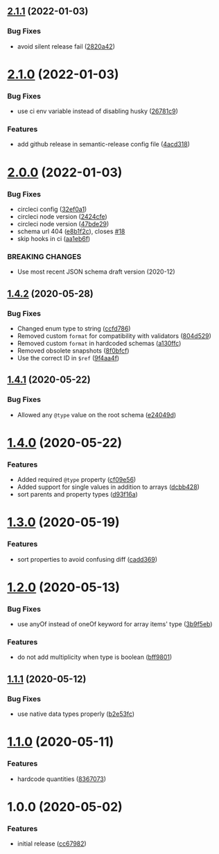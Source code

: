 ## [2.1.1](https://github.com/charlestati/schema-org-json-schema/compare/v2.1.0...v2.1.1) (2022-01-03)


### Bug Fixes

* avoid silent release fail ([2820a42](https://github.com/charlestati/schema-org-json-schema/commit/2820a425f4b17b5be7bff284a32706106d627927))

# [2.1.0](https://github.com/charlestati/schema-org-json-schema/compare/v2.0.0...v2.1.0) (2022-01-03)


### Bug Fixes

* use ci env variable instead of disabling husky ([26781c9](https://github.com/charlestati/schema-org-json-schema/commit/26781c9ec216c511d663979c9cba2db392b28324))


### Features

* add github release in semantic-release config file ([4acd318](https://github.com/charlestati/schema-org-json-schema/commit/4acd318806b1ac84997c8878c26b8d217c3cf68d))

# [2.0.0](https://github.com/charlestati/schema-org-json-schema/compare/v1.4.2...v2.0.0) (2022-01-03)


### Bug Fixes

* circleci config ([32ef0a1](https://github.com/charlestati/schema-org-json-schema/commit/32ef0a1f3bf5040cb61841765bc7b4b8ec2789b7))
* circleci node version ([2424cfe](https://github.com/charlestati/schema-org-json-schema/commit/2424cfeceedf48bfb2f3bb67f9f75493b35efb39))
* circleci node version ([47bde29](https://github.com/charlestati/schema-org-json-schema/commit/47bde29bae9e987e51f41fac6bd7f83ecb602976))
* schema url 404 ([e8b1f2c](https://github.com/charlestati/schema-org-json-schema/commit/e8b1f2cc6ffa01721896e87736f87654885d1475)), closes [#18](https://github.com/charlestati/schema-org-json-schema/issues/18)
* skip hooks in ci ([aa1eb6f](https://github.com/charlestati/schema-org-json-schema/commit/aa1eb6f0b64bab8f7b2f3703fb47941387bf5fe4))


### BREAKING CHANGES

* Use most recent JSON schema draft version (2020-12)

## [1.4.2](https://github.com/charlestati/schema-org-json-schema/compare/v1.4.1...v1.4.2) (2020-05-28)


### Bug Fixes

* Changed enum type to string ([ccfd786](https://github.com/charlestati/schema-org-json-schema/commit/ccfd7867a8f0a96f421a90bfd617be8735463a02))
* Removed custom `format` for compatibility with validators ([804d529](https://github.com/charlestati/schema-org-json-schema/commit/804d52988c59583ea5a0208a0ccfa22b31c01f43))
* Removed custom `format` in hardcoded schemas ([a130ffc](https://github.com/charlestati/schema-org-json-schema/commit/a130ffcce9e85373dea613894f00d76d0dfaa9e1))
* Removed obsolete snapshots ([8f0bfcf](https://github.com/charlestati/schema-org-json-schema/commit/8f0bfcfd97846122e56b38e3815f915696e9da11))
* Use the correct ID in `$ref` ([9f4aa4f](https://github.com/charlestati/schema-org-json-schema/commit/9f4aa4feafda1370cd94ae4c2a70a86f1eb23fcb))

## [1.4.1](https://github.com/charlestati/schema-org-json-schema/compare/v1.4.0...v1.4.1) (2020-05-22)


### Bug Fixes

* Allowed any `@type` value on the root schema ([e24049d](https://github.com/charlestati/schema-org-json-schema/commit/e24049d24a7bd3b639876aa7f9a9da997ce29114))

# [1.4.0](https://github.com/charlestati/schema-org-json-schema/compare/v1.3.0...v1.4.0) (2020-05-22)


### Features

* Added required `@type` property ([cf09e56](https://github.com/charlestati/schema-org-json-schema/commit/cf09e5607a380dfe3692839d5ca86c0dd9bd6e0c))
* Added support for single values in addition to arrays ([dcbb428](https://github.com/charlestati/schema-org-json-schema/commit/dcbb428317ce07ab8dcff50247c907f15443fb2f))
* sort parents and property types ([d93f16a](https://github.com/charlestati/schema-org-json-schema/commit/d93f16a26bf98d23eb806d03ccce08d7cf15b99a))

# [1.3.0](https://github.com/charlestati/schema-org-json-schema/compare/v1.2.0...v1.3.0) (2020-05-19)


### Features

* sort properties to avoid confusing diff ([cadd369](https://github.com/charlestati/schema-org-json-schema/commit/cadd3691264c91598c783327c7e2e9823e41023a))

# [1.2.0](https://github.com/charlestati/schema-org-json-schema/compare/v1.1.1...v1.2.0) (2020-05-13)


### Bug Fixes

* use anyOf instead of oneOf keyword for array items' type ([3b9f5eb](https://github.com/charlestati/schema-org-json-schema/commit/3b9f5eb6c2fa9a07a29aac6eb200a680ae3c385c))


### Features

* do not add multiplicity when type is boolean ([bff9801](https://github.com/charlestati/schema-org-json-schema/commit/bff980152b9479eca4d09d407e6df5567a3ebe2e))

## [1.1.1](https://github.com/charlestati/schema-org-json-schema/compare/v1.1.0...v1.1.1) (2020-05-12)


### Bug Fixes

* use native data types properly ([b2e53fc](https://github.com/charlestati/schema-org-json-schema/commit/b2e53fc058740940d51ae80a92d53c99f0b57ab0))

# [1.1.0](https://github.com/charlestati/schema-org-json-schema/compare/v1.0.0...v1.1.0) (2020-05-11)


### Features

* hardcode quantities ([8367073](https://github.com/charlestati/schema-org-json-schema/commit/836707371bd5157a43e93dd1653717a7f932db13))

# 1.0.0 (2020-05-02)


### Features

* initial release ([cc67982](https://github.com/charlestati/schema-org-json-schema/commit/cc67982473b79741fc4eca0f1e0cccd3c74a7a29))
